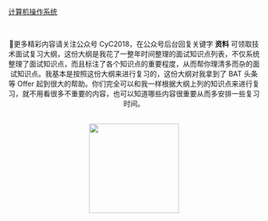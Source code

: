 <!-- GFM-TOC -->
<!-- GFM-TOC -->


[计算机操作系统](https://github.com/CyC2018/CS-Notes/blob/master/notes/%E8%AE%A1%E7%AE%97%E6%9C%BA%E6%93%8D%E4%BD%9C%E7%B3%BB%E7%BB%9F%20-%20%E7%9B%AE%E5%BD%95.md)




</br><div align="center">🎨️更多精彩内容请关注公众号 CyC2018，在公众号后台回复关键字 **资料** 可领取技术面试复习大纲，这份大纲是我花了一整年时间整理的面试知识点列表，不仅系统整理了面试知识点，而且标注了各个知识点的重要程度，从而帮你理清多而杂的面试知识点。我基本是按照这份大纲来进行复习的，这份大纲对我拿到了 BAT 头条等 Offer 起到很大的帮助。你们完全可以和我一样根据大纲上列的知识点来进行复习，就不用看很多不重要的内容，也可以知道哪些内容很重要从而多安排一些复习时间。</div></br>
<div align="center"><img width="180px" src="https://cyc-1256109796.cos.ap-guangzhou.myqcloud.com/%E5%85%AC%E4%BC%97%E5%8F%B7.jpg"></img></div>
